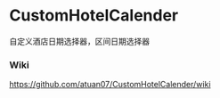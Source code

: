 # CustomHotelCalender
自定义酒店日期选择器，区间日期选择器

### Wiki

https://github.com/atuan07/CustomHotelCalender/wiki
